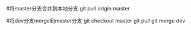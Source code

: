 #将master分支合并到本地分支
git  pull  origin master

#将dev分支merge到master分支
git checkout master
git  pull
git merge dev
